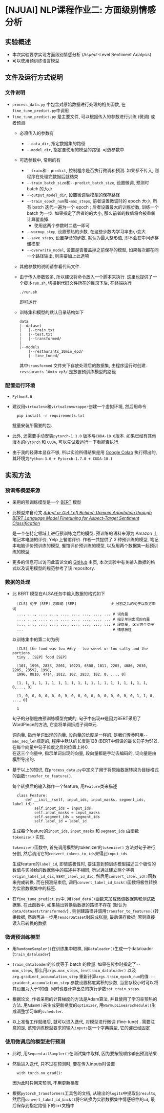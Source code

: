 # [NJUAI] NLP课程作业二: 方面级别情感分析
## 实验概述
* 本次实验要求实现方面级别情感分析 (Aspect-Level Sentiment Analysis)
* 可以使用预训练语言模型

## 文件及运行方式说明 
### 文件说明
* `process_data.py` 中包含对原始数据进行处理的相关函数, 在`fine_tune_predict.py`中调用
* `fine_tune_predict.py` 是主要文件, 可以根据传入的参数进行训练 (微调) 或者预测
  * 必须传入的参数有
    * `--data_dir`, 指定数据集的路径
    * `--model_dir`, 指定要使用的模型的路径. 可选参数中
  * 可选参数中, 常用的有
    * `--train`和`--predict`, 控制程序是否执行微调和预测. 如果都不传入, 则程序在处理完数据后就结束
    * `--train_batch_size`和`--predict_batch_size`, 设置微调, 预测时 batch 的大小
    * `--output_model_dir`, 设置微调后模型的保存路径
    * `--train_epoch_num`和`-max_steps`, 前者设置微调时的 epoch 大小, 所有 batch 迭代一遍为一个 epoch ; 后者设置最大的训练步数, 训练一个 batch 为一步. 如果指定了后者的的大小, 那么前者的数值将会被重新计算覆盖掉. 
      * 使用这两个参数时二选一即可
    * `--warmup_step`, 设置预热的步数, 在这些步数内学习率由小变大
    * `--save_steps`, 设置存储的步数, 默认为最大整形值, 即不会在中间步存储模型
    * `--overwrite_model`, 设置是否覆盖掉之前保存的模型, 如果每次都在同一个路径输出, 则需要加上此选项
  * 其他参数的说明请参看代码文件. 
  * 由于传入参数较多, 所以建议将命令放入一个脚本来执行. 这里也提供了一个脚本`run.sh`, 切换到代码文件所在的目录下后, 在终端执行
  
        ./run.sh
    即可运行
  * 训练集和模型的默认目录结构如下

        data
        |--dataset
        |   |--train.txt
        |   |--test.txt
        |   |--transformed/
        |
        |--models
            |--restaurants_10mio_ep3/
            |--fine_tuned/
    其中`transformed` 文件夹下存放处理后的数据集, 由程序运行时创建. `restaurants_10mio_ep3/` 是放置预训练模型的路径
### 配置运行环境
* `Python3.6`
* 建议用`virtualenv`和`virtualenvwrapper`创建一个虚拟环境, 然后用命令
  
        pip install -r requirements.txt
  批量安装所需要的包.
* 此外, 还需要手动安装`pytorch-1.1.0` 版本与`CUDA-10.0`版本. 如果已经有其他版本的`Pytorch` 和 `CUDA`, 可以先试着运行一下看能否执行.
* 由于我的轻薄本显存不够, 所以实验所得结果是用 [Google Colab](https://colab.research.google.com/) 执行得出的, 其环境为`Python-3.6 + Pytorch-1.7.0 + CUDA-10.1`
  
## 实现方法
### 预训练模型来源
* 采用的预训练模型是一个 [BERT](https://drive.google.com/file/d/1DmVrhKQx74p1U5c7oq6qCTVxGIpgvp1c/view) 模型
* 此模型来自论文 [*Adapt or Get Left Behind: Domain Adaptation through BERT Language Model Finetuning for Aspect-Target Sentiment Classification*](https://arxiv.org/pdf/1908.11860v2.pdf)    

  是一个在特定领域上进行预训练之后的模型. 预训练的语料来源为 Amazon 上笔记本电脑的评价, Yelp 上餐馆评价. 作者一共提供了 3 种预训练的模型, 笔记本电脑评价预训练的模型, 餐馆评价预训练的模型, 以及用两个数据集一起预训练的模型  
* 更多的信息可以访问此篇论文的 [GitHub](https://github.com/deepopinion/domain-adapted-atsc) 主页, 本次实验中有关输入数据的格式以及调用模型的规范参考了该 repository.
### 数据的处理
* 此 BERT 模型在ALSA任务中输入数据的格式如下
  
        [CLS] 句子 [SEP] 方面词 [SEP]                # 分割之后的句子以及方面词
        ..., ..., ..., ..., ..., ..., ..., ..., ... # 词向量
        ..., ..., ..., ..., ..., ..., ..., ..., ... # 指示单词出现的向量
        ..., ..., ..., ..., ..., ..., ..., ..., ... # 段向量, 区分两个句子
        ...                                         # 情感极性
        

  以训练集中的第二句为例

        [CLS] the food was lou ##sy - too sweet or too salty and the portions 
        tiny . [SEP] food [SEP]
        
        [101, 1996, 2833, 2001, 10223, 6508, 1011, 2205, 4086, 2030, 2205, 23592, 1998, 
        1996, 8810, 4714, 1012, 102, 2833, 102, 0, ..., 0]

        [1, 1, 1, 1, 1, 1, 1, 1, 1, 1, 1, 1, 1, 1, 1, 1, 1, 1, 1, 1, 0,..., 0]

        [1, 0, 0, 0, 0, 0, 0, 0, 0, 0, 0, 0, 0, 0, 0, 0, 0, 0, 1, 1, 0, ..., 0]

        1
  句子的分割是由预训练模型完成的, 句子中出现`##`是因为BERT采用了WordPiece的方法, 它会将单词拆成子词单元.    

  词向量, 指示单词出现的向量, 段向量的长度是一样的, 是我们传参时用`--max_seq_len`规定的, 程序中默认的长度是128 (BERT中假设的最长句子为512). 在每个向量中句子长度之后的位置上补0.  
  在这三个向量中, 指示单词出现的向量, 段向量都是手动去编码的, 词向量是由模型导出的.
* 基于以上的知识, 在`process_data.py`中定义了用于将原始数据转换为目标格式的函数`transfer_to_feature()`.  
    
  每个转换后的输入称作一个feature, 用`Feature`类来描述 

        class Feature:
            def __init__(self, input_ids, input_masks, segment_ids, label_id):
                self.input_ids = input_ids
                self.input_masks = input_masks
                self.segment_ids = segment_ids
                self.label_id = label_id
  生成每个feature的`input_ids`, `input_masks` 和 `segment_ids` 由函数 `tokenize()` 实现. 

  `tokenize()`函数中, 首先调用模型的tokenizer的`tokenize()` 方法对句子进行分割, 然后调用它的`convert_tokens_to_ids`来得到`input_ids`

  生成feature的`label_id`, 即情感极性时, 要注意到预训练模型描述三个极性的数值与实验给的数据集中的描述并不相同, 所以通过建立两个字典`origin_label_id_dic`, `BERT_label_id_dic`, 然后用`convert_label_id()`函数来完成转换. 而在预测结束后, 调用`convert_label_id_back()`函数将极性转换为实验数据集中的标签.

* 在`fine_tune_predict.py`中, 用`load_data()`函数来加载微调数据集和测试数据集. 在此函数中, 如果输出转换后数据的路径不存在 (默认为`data/dataset/transformed/`) , 则创建路径并调用`transfer_to_features()`转换数据, 然后再进一步用`TensorDataset`封装成张量, 最后保存数据; 否则直接读入已转换的数据

### 微调预训练模型
* 用`RandomeSampler()`在训练集中取样, 用`Dataloader()`生成一个dataloader (`train_dataloader`)     
  
* `train_dataloader`的长度等于 batch 的数量. 如果在传参时指定了`--max_steps`, 那么用`args.max_steps`, `len(train_dataloader)` 以及 `arg.gradient_accumulation_step` 重新计算`args.train_epoch_num`的值. `--graident_accumulation_step` 参数设置梯度累积的步数, 当显存较小时可以将其设置为大于1的值. 同时也要计算出总的执行步数`tot_train_steps`.
  
* 根据论文, 作者采用的计算梯度的方法是Adam算法, 并且使用了学习率预热的方法. 用`AdamW()`来生成更新梯度的`optimizer`, 用`WarmupLinearSchedule()`生成调整学习率的`scheduler`.  
  
* 以上准备工作就绪后, 就可以进入迭代, 对模型进行微调 (fine-tune) . 需要注意的是, 该预训练模型要求的输入`inputs`是一个字典类型, 它的键已经固定
  
### 使用微调后的模型进行预测
* 此时, 用`SequentailSampler()`在测试集中取样, 因为要按照顺序输出预测结果
* 然后进入迭代, 只不过在预测时, 要在传入inputs时设置 

        with torch.no_grad():
  因为此时只用来预测, 不用更新梯度
* 根据`pytorch_transformers`工具包的文档, 从输出的`logits`中提取出`results`, 然后用`convert_label_id_back()`将它转换为实验数据集中情感极性的`id`, 最后保存到指定路径下的`txt`文档中




